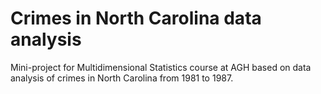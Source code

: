 # Crimes in North Carolina data analysis
Mini-project for Multidimensional Statistics course at AGH based on data analysis of crimes in North Carolina from 1981 to 1987.
